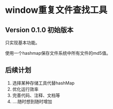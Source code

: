 # window重复文件查找工具
## Version 0.1.0 初始版本
只实现基本功能。

使用一个hashmap保存文件系统中所有文件的md5值。


## 后续计划
1. 选择某种存储工具代替hashMap
2. 优化运行效率
3. 完善代码、注释、文档等
4. ....随时想到随时增加
